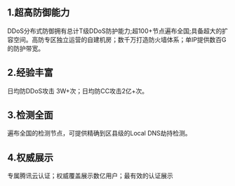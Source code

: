 ## 1.超高防御能力
DDoS分布式防御拥有总计T级DDoS防护能力;超100+节点遍布全国;具备超大的扩容空间。高防专区独立运营的自建机房；数千万打造防火墙体系；单IP提供数百G的防护带宽。

## 2.经验丰富
日均防DDoS攻击 3W+次；日均防CC攻击2亿+次。

## 3.检测全面
遍布全国的检测节点，可提供精确到区县级的Local DNS劫持检测。

## 4.权威展示
专属腾讯云认证；权威覆盖展示数亿用户；最有效的认证展示
